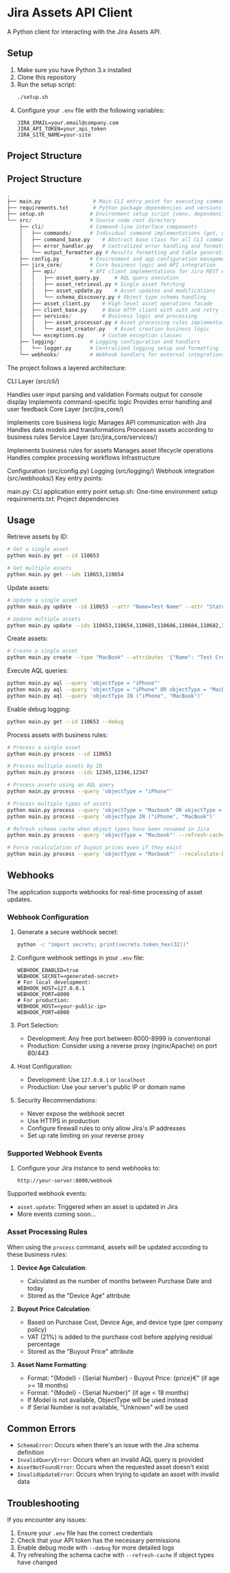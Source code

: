 # Jira Assets API Client

A Python client for interacting with the Jira Assets API.

## Setup

1. Make sure you have Python 3.x installed
2. Clone this repository
3. Run the setup script:
   ```bash
   ./setup.sh
   ```
4. Configure your `.env` file with the following variables:
   ```
   JIRA_EMAIL=your.email@company.com
   JIRA_API_TOKEN=your_api_token
   JIRA_SITE_NAME=your-site
   ```

## Project Structure

## Project Structure

```python
.
├── main.py                 # Main CLI entry point for executing commands
├── requirements.txt        # Python package dependencies and versions
├── setup.sh               # Environment setup script (venv, dependencies, dirs)
└── src/                   # Source code root directory
    ├── cli/               # Command-line interface components
    │   ├── commands/      # Individual command implementations (get, update, process)
    │   ├── command_base.py    # Abstract base class for all CLI commands
    │   ├── error_handler.py   # Centralized error handling and formatting 
    │   └── output_formatter.py # Results formatting and table generation
    ├── config.py          # Environment and app configuration management
    ├── jira_core/         # Core business logic and API integration
    │   ├── api/           # API client implementations for Jira REST endpoints
    │   │   ├── asset_query.py     # AQL query execution
    │   │   ├── asset_retrieval.py # Single asset fetching
    │   │   ├── asset_update.py    # Asset updates and modifications
    │   │   └── schema_discovery.py # Object type schema handling
    │   ├── asset_client.py    # High-level asset operations facade
    │   ├── client_base.py     # Base HTTP client with auth and retry logic
    │   ├── services/          # Business logic and processing
    │   │   ├── asset_processor.py # Asset processing rules implementation
    │   │   └── asset_creator.py   # Asset creation business logic
    │   └── exceptions.py      # Custom exception classes
    ├── logging/           # Logging configuration and handlers
    │   └── logger.py      # Centralized logging setup and formatting
    └── webhooks/          # Webhook handlers for external integrations

```

The project follows a layered architecture:

CLI Layer (src/cli/)

Handles user input parsing and validation
Formats output for console display
Implements command-specific logic
Provides error handling and user feedback
Core Layer (src/jira_core/)

Implements core business logic
Manages API communication with Jira
Handles data models and transformations
Processes assets according to business rules
Service Layer (src/jira_core/services/)

Implements business rules for assets
Manages asset lifecycle operations
Handles complex processing workflows
Infrastructure

Configuration (src/config.py)
Logging (src/logging/)
Webhook integration (src/webhooks/)
Key entry points:

main.py: CLI application entry point
setup.sh: One-time environment setup
requirements.txt: Project dependencies

## Usage

Retrieve assets by ID:
```bash
# Get a single asset
python main.py get --id 110653

# Get multiple assets
python main.py get --ids 110653,110654
```

Update assets:
```bash
# Update a single asset
python main.py update --id 110653 --attr "Name=Test Name" --attr "Status=Active" --attr "Buyout Price=" 

# Update multiple assets 
python main.py update --ids 110653,110654,110685,110686,110684,110682,110681,110687,110688,110689,110683,110703 --attr "Status=Active" --attr "Name=Test Name" --attr "Buyout Price="
```

Create assets:
```bash
# Create a single asset
python main.py create --type "MacBook" --attributes '{"Name": "Test Create", "Serial Number": "uniqueSn"}'
```

Execute AQL queries:
```bash
python main.py aql --query 'objectType = "iPhone"'
python main.py aql --query 'objectType = "iPhone" OR objectType = "MacBook"'
python main.py aql --query 'objectType IN ("iPhone", "MacBook")'
```

Enable debug logging:
```bash
python main.py get --id 110653 --debug
```

Process assets with business rules:
```bash
# Process a single asset
python main.py process --id 110653

# Process multiple assets by ID
python main.py process --ids 12345,12346,12347

# Process assets using an AQL query
python main.py process --query 'objectType = "iPhone"'

# Process multiple types of assets
python main.py process --query 'objectType = "Macbook" OR objectType = "iPhone"'
python main.py process --query 'objectType IN ("iPhone", "MacBook")' 

# Refresh schema cache when object types have been renamed in Jira
python main.py process --query 'objectType = "Macbook"' --refresh-cache

# Force recalculation of buyout prices even if they exist
python main.py process --query 'objectType = "Macbook"' --recalculate-buyout
```

## Webhooks

The application supports webhooks for real-time processing of asset updates.

### Webhook Configuration

1. Generate a secure webhook secret:
   ```bash
   python -c "import secrets; print(secrets.token_hex(32))"
   ```

2. Configure webhook settings in your `.env` file:
   ```
   WEBHOOK_ENABLED=true
   WEBHOOK_SECRET=<generated-secret>
   # For local development:
   WEBHOOK_HOST=127.0.0.1
   WEBHOOK_PORT=8000
   # For production:
   WEBHOOK_HOST=<your-public-ip>
   WEBHOOK_PORT=8000
   ```

3. Port Selection:
   - Development: Any free port between 8000-8999 is conventional
   - Production: Consider using a reverse proxy (nginx/Apache) on port 80/443

4. Host Configuration:
   - Development: Use `127.0.0.1` or `localhost`
   - Production: Use your server's public IP or domain name

5. Security Recommendations:
   - Never expose the webhook secret
   - Use HTTPS in production
   - Configure firewall rules to only allow Jira's IP addresses
   - Set up rate limiting on your reverse proxy

### Supported Webhook Events

1. Configure your Jira instance to send webhooks to:
   ```
   http://your-server:8000/webhook
   ```

Supported webhook events:
- `asset.update`: Triggered when an asset is updated in Jira
- More events coming soon...

### Asset Processing Rules

When using the `process` command, assets will be updated according to these business rules:

1. **Device Age Calculation**:
   - Calculated as the number of months between Purchase Date and today
   - Stored as the "Device Age" attribute

2. **Buyout Price Calculation**:
   - Based on Purchase Cost, Device Age, and device type (per company policy)
   - VAT (21%) is added to the purchase cost before applying residual percentage
   - Stored as the "Buyout Price" attribute

3. **Asset Name Formatting**:
   - Format: "{Model} - {Serial Number} - Buyout Price: {price}€" (if age >= 18 months)
   - Format: "{Model} - {Serial Number}" (if age < 18 months)
   - If Model is not available, ObjectType will be used instead
   - If Serial Number is not available, "Unknown" will be used

## Common Errors

- `SchemaError`: Occurs when there's an issue with the Jira schema definition
- `InvalidQueryError`: Occurs when an invalid AQL query is provided
- `AssetNotFoundError`: Occurs when the requested asset doesn't exist
- `InvalidUpdateError`: Occurs when trying to update an asset with invalid data

## Troubleshooting

If you encounter any issues:
1. Ensure your `.env` file has the correct credentials
2. Check that your API token has the necessary permissions
3. Enable debug mode with `--debug` for more detailed logs
4. Try refreshing the schema cache with `--refresh-cache` if object types have changed


